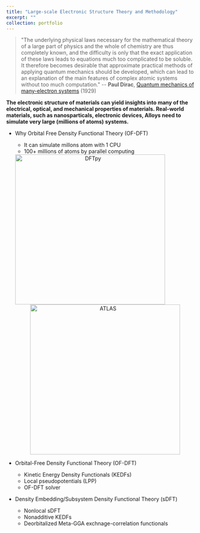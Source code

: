 ```yaml
---
title: "Large-scale Electronic Structure Theory and Methodology"
excerpt: ""
collection: portfolio
---
```

>"The underlying physical laws necessary for the mathematical
  theory of a large part of physics and the whole of chemistry are
  thus completely known, and the difficulty is only that the exact
  application of these laws leads to equations much too complicated to
  be soluble. It therefore becomes desirable that approximate
  practical methods of applying quantum mechanics should be developed,
  which can lead to an explanation of the main features of complex
  atomic systems without too much computation."
  -- **Paul Dirac**, [Quantum mechanics of many-electron systems](https://royalsocietypublishing.org/doi/10.1098/rspa.1929.0094) (1929)

**The electronic structure of materials can yield insights into many of the electrical, optical, and mechanical properties of materials. Real-world materials, such as nanosparticals, electronic devices, Alloys need to simulate very large (millions of atoms) systems.**

* Why Orbital Free Density Functional Theory (OF-DFT)
  * It can simulate millons atom with 1 CPU
  * 100+ millions of atoms by parallel computing
   <center class="half">
   <img src="https://wenhui1008.github.io/files/DFTpy.png" alt="DFTpy" width="400"  align="left"/><img src="https://wenhui1008.github.io/files/100.png" alt="ATLAS" width="400"  align="center"/>
   </center>

* Orbital-Free Density Functional Theory (OF-DFT)
   *  Kinetic Energy Density Functionals (KEDFs)
   *  Local pseudopotentials (LPP)
   *  OF-DFT solver 
* Density Embedding/Subsystem Density Functional Theory (sDFT) 
	* Nonlocal sDFT
	* Nonadditive KEDFs
	* Deorbitalized Meta-GGA exchnage-correlation functionals


